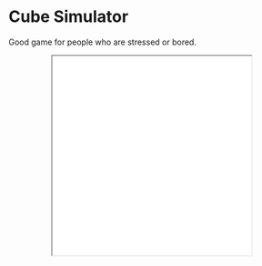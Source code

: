 <html lang="{{ site.lang | default: "en-US" }}">
  <head>
    <meta name="viewport" content="width=device-width, initial-scale=1">
    <meta charset="utf-8">
	<link rel="stylesheet" href="{{ site.baseurl }}/cube/cube.css">
  </head>
  <body>
<h1>Cube Simulator</h1>
<p>Good game for people who are stressed or bored.</p>
    <p style="text-align: center;"><iframe style="margin: auto; width: 350px; height: 350px; overflow: hidden;" src="/demo/css3-cube/" width="400" height="400" scrolling="no">Iframes not supported</iframe></p>
